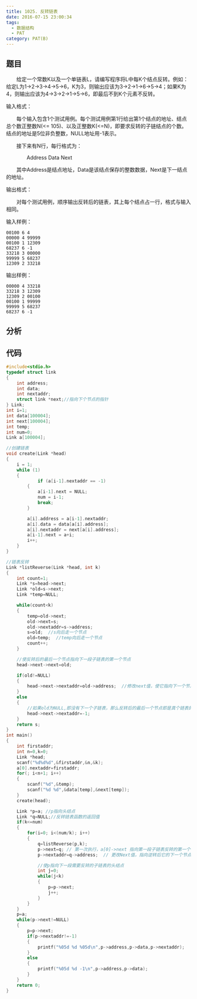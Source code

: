 ```yaml
---
title: 1025. 反转链表
date: 2016-07-15 23:00:34
tags: 
  - 数据结构
  - PAT
category: PAT(B)
---
```


题目
---
&emsp;&emsp;给定一个常数K以及一个单链表L，请编写程序将L中每K个结点反转。例如：给定L为1→2→3→4→5→6，K为3，则输出应该为3→2→1→6→5→4；如果K为4，则输出应该为4→3→2→1→5→6，即最后不到K个元素不反转。

输入格式：

&emsp;&emsp;每个输入包含1个测试用例。每个测试用例第1行给出第1个结点的地址、结点总个数正整数N(<= 105)、以及正整数K(<=N)，即要求反转的子链结点的个数。结点的地址是5位非负整数，NULL地址用-1表示。

&emsp;&emsp;接下来有N行，每行格式为：

&emsp;&emsp;&emsp;&emsp;Address Data Next

&emsp;&emsp;其中Address是结点地址，Data是该结点保存的整数数据，Next是下一结点的地址。

输出格式：

&emsp;&emsp;对每个测试用例，顺序输出反转后的链表，其上每个结点占一行，格式与输入相同。
<!-- more -->
输入样例：

	00100 6 4
	00000 4 99999
	00100 1 12309
	68237 6 -1
	33218 3 00000
	99999 5 68237
	12309 2 33218
输出样例：

	00000 4 33218
	33218 3 12309
	12309 2 00100
	00100 1 99999
	99999 5 68237
	68237 6 -1

分析
---

代码
---
```C++
#include<stdio.h>
typedef struct link
{
    int address;
    int data;
    int nextaddr;
    struct link *next;//指向下个节点的指针
} Link;
int i=1;
int data[100004];
int next[100004];
int temp;
int num=0;
Link a[100004];

//创建链表
void create(Link *head)
{
    i = 1;
    while (1)
    {
            if (a[i-1].nextaddr == -1)
        {
            a[i-1].next = NULL;
            num = i-1;
            break;
        }

        a[i].address = a[i-1].nextaddr;
        a[i].data = data[a[i].address];
        a[i].nextaddr = next[a[i].address];
        a[i-1].next = a+i;
        i++;
    }
}

//链表反转
Link *listReverse(Link *head, int k)
{
    int count=1;
    Link *s=head->next;
    Link *old=s->next;
    Link *temp=NULL;

    while(count<k)
    {
        temp=old->next;
        old->next=s;
        old->nextaddr=s->address;
        s=old;  //s向后走一个节点
        old=temp;  //temp向后走一个节点
        count++;
    }

    //使反转后的最后一个节点指向下一段子链表的第一个节点
    head->next->next=old;

    if(old!=NULL)
    {
        head->next->nextaddr=old->address;  //修改next值，使它指向下一个节点的位置
    }
    else
    {
        //如果old为NULL,即没有下一个子链表，那么反转后的最后一个节点即是真个链表的最后一个节点
        head->next->nextaddr=-1;
    }
    return s;
}
int main()
{
    int firstaddr;
    int n=0,k=0;
    Link *head;
    scanf("%d%d%d",&firstaddr,&n,&k);
    a[0].nextaddr=firstaddr;
    for(; i<n+1; i++)
    {
        scanf("%d",&temp);
        scanf("%d %d",&data[temp],&next[temp]);
    }
    create(head);

    Link *p=a; //p指向头结点
    Link *q=NULL;//反转链表函数的返回值
    if(k<=num)
    {
        for(i=0; i<(num/k); i++)
        {
            q=listReverse(p,k);
            p->next=q; // 第一次执行，a[0]->next 指向第一段子链表反转的第一个节点
            p->nextaddr=q->address;  // 更改Next值，指向逆转后它的下一个节点的位置

            //使p指向下一段需要反转的子链表的头结点
            int j=0;
            while(j<k)
            {
                p=p->next;
                j++;
            }
        }
    }
    p=a;
    while(p->next!=NULL)
    {
        p=p->next;
        if(p->nextaddr!=-1)
        {
            printf("%05d %d %05d\n",p->address,p->data,p->nextaddr);
        }
        else
        {
            printf("%05d %d -1\n",p->address,p->data);
        }
    }
    return 0;
}
```